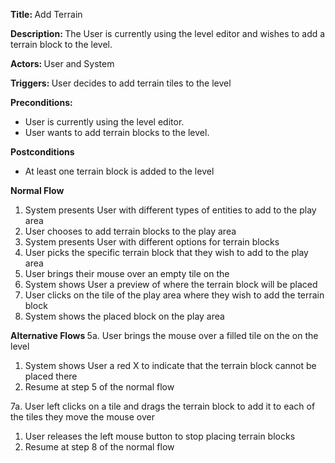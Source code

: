 ﻿<strong> Title: </strong> Add Terrain

<strong> Description: </strong> The User is currently using the level editor and wishes to add a terrain block to the level.

<strong> Actors: </strong> User and System

<strong> Triggers: </strong> User decides to add terrain tiles to the level

<strong> Preconditions: </strong>

<ul>
<li>User is currently using the level editor.</li>
<li>User wants to add terrain blocks to the level.</li>
</ul>

<strong> Postconditions </strong>

<ul>
<li>At least one terrain block is added to the level</li>
</ul>

<strong> Normal Flow </strong>

<ol>
<li> System presents User with different types of entities to add to the play area</li>
<li>User chooses to add terrain blocks to the play area</li>
<li>System presents User with different options for terrain blocks</li>
<li>User picks the specific terrain block that they wish to add to the play area</li>
<li>User brings their mouse over an empty tile on the</li>
<li>System shows User a preview of where the terrain block will be placed</li>
<li>User clicks on the tile of the play area where they wish to add the terrain block</li>
<li>System shows the placed block on the play area</li>
</ol>

<strong> Alternative Flows </strong>
5a. User brings the mouse over a filled tile on the on the level 
<ol>
<li>System shows User a red X to indicate that the terrain block cannot be placed there</li>
<li>Resume at step 5 of the normal flow</li>
</ol>

7a. User left clicks on a tile and drags the terrain block to add it to each of the tiles they move the mouse over
<ol><li>User releases the left mouse button to stop placing terrain blocks</li>
<li>Resume at step 8 of the normal flow</li></ol> 

